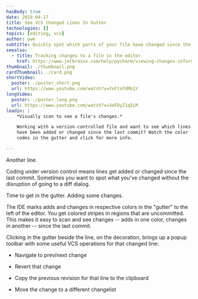 ```yaml
---
hasBody: true
date: 2019-04-17
title: See VCS Changed Lines In Gutter
technologies: []
topics: [editing, vcs]
author: pwe
subtitle: Quickly spot which parts of your file have changed since the last commit.
seealso:
  - title: Tracking changes to a file in the editor
    href: https://www.jetbrains.com/help/pycharm/viewing-changes-information.html?section=Windows%20or%20Linux#local_changes
thumbnail: ./thumbnail.png
cardThumbnail: ./card.png
shortVideo:
  poster: ./poster_short.png
  url: https://www.youtube.com/watch?v=YxFtsFUMb1Y
longVideo:
  poster: ./poster_long.png
  url: https://www.youtube.com/watch?v=3eFDyZ1q5LM
leadin: |
    *Visually scan to see a file's changes.*    

    Working with a version-controlled file and want to see which lines 
    have been added or changed since the last commit? Watch the color 
    codes in the gutter and click for more info.

---
```


Another line. 

Coding under version control means lines get added or changed since the 
last commit. Sometimes you want to spot what you've changed without the 
disruption of going to a diff dialog.

Time to get in the gutter. Adding some changes.

The IDE marks adds and changes in respective colors in the "gutter" to 
the left of the editor. You get colored stripes in regions that are 
uncommitted. This makes it easy to scan and see changes -- adds in 
one color, changes in another -- since the last commit.

Clicking in the gutter beside the line, on the decoration, brings up 
a popup toolbar with some useful VCS operations for that changed line:

- Navigate to prev/next change

- Revert that change

- Copy the previous revision for that line to the clipboard

- Move the change to a different changelist
